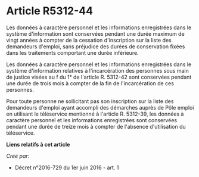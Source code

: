 # Article R5312-44

Les données à caractère personnel et les informations enregistrées dans le système d'information sont conservées pendant une
durée maximum de vingt années à compter de la cessation d'inscription sur la liste des demandeurs d'emploi, sans préjudice
des durées de conservation fixées dans les traitements comportant une durée inférieure.

Les données à caractère personnel et les informations enregistrées dans le système d'information relatives à l'incarcération
des personnes sous main de justice visées au f du 1° de l'article R. 5312-42 sont conservées pendant une durée de trois mois
à compter de la fin de l'incarcération de ces personnes.

Pour toute personne ne sollicitant pas son inscription sur la liste des demandeurs d'emploi ayant accompli des démarches
auprès de Pôle emploi en utilisant le téléservice mentionné à l'article R. 5312-39, les données à caractère personnel et les
informations enregistrées sont conservées pendant une durée de treize mois à compter de l'absence d'utilisation du
téléservice.

**Liens relatifs à cet article**

_Créé par_:

  - Décret n°2016-729 du 1er juin 2016 - art. 1
